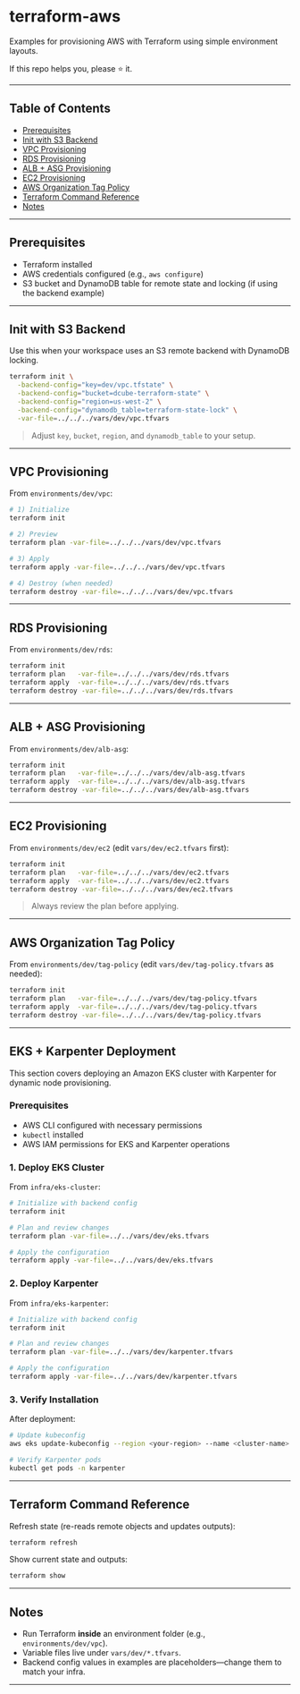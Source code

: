 # terraform-aws

Examples for provisioning AWS with Terraform using simple environment layouts.

If this repo helps you, please ⭐ it.

---

## Table of Contents

- [Prerequisites](#prerequisites)
- [Init with S3 Backend](#init-with-s3-backend)
- [VPC Provisioning](#vpc-provisioning)
- [RDS Provisioning](#rds-provisioning)
- [ALB + ASG Provisioning](#alb--asg-provisioning)
- [EC2 Provisioning](#ec2-provisioning)
- [AWS Organization Tag Policy](#aws-organization-tag-policy)
- [Terraform Command Reference](#terraform-command-reference)
- [Notes](#notes)

---

## Prerequisites

- Terraform installed
- AWS credentials configured (e.g., `aws configure`)
- S3 bucket and DynamoDB table for remote state and locking (if using the backend example)

---


## Init with S3 Backend

Use this when your workspace uses an S3 remote backend with DynamoDB locking.

```sh
terraform init \
  -backend-config="key=dev/vpc.tfstate" \
  -backend-config="bucket=dcube-terraform-state" \
  -backend-config="region=us-west-2" \
  -backend-config="dynamodb_table=terraform-state-lock" \
  -var-file=../../../vars/dev/vpc.tfvars
````

> Adjust `key`, `bucket`, `region`, and `dynamodb_table` to your setup.

---

## VPC Provisioning

From `environments/dev/vpc`:

```sh
# 1) Initialize
terraform init

# 2) Preview
terraform plan -var-file=../../../vars/dev/vpc.tfvars

# 3) Apply
terraform apply -var-file=../../../vars/dev/vpc.tfvars

# 4) Destroy (when needed)
terraform destroy -var-file=../../../vars/dev/vpc.tfvars
```

---

## RDS Provisioning

From `environments/dev/rds`:

```sh
terraform init
terraform plan   -var-file=../../../vars/dev/rds.tfvars
terraform apply  -var-file=../../../vars/dev/rds.tfvars
terraform destroy -var-file=../../../vars/dev/rds.tfvars
```

---

## ALB + ASG Provisioning

From `environments/dev/alb-asg`:

```sh
terraform init
terraform plan   -var-file=../../../vars/dev/alb-asg.tfvars
terraform apply  -var-file=../../../vars/dev/alb-asg.tfvars
terraform destroy -var-file=../../../vars/dev/alb-asg.tfvars
```

---

## EC2 Provisioning

From `environments/dev/ec2` (edit `vars/dev/ec2.tfvars` first):

```sh
terraform init
terraform plan   -var-file=../../../vars/dev/ec2.tfvars
terraform apply  -var-file=../../../vars/dev/ec2.tfvars
terraform destroy -var-file=../../../vars/dev/ec2.tfvars
```

> Always review the plan before applying.

---

## AWS Organization Tag Policy

From `environments/dev/tag-policy` (edit `vars/dev/tag-policy.tfvars` as needed):

```sh
terraform init
terraform plan   -var-file=../../../vars/dev/tag-policy.tfvars
terraform apply  -var-file=../../../vars/dev/tag-policy.tfvars
terraform destroy -var-file=../../../vars/dev/tag-policy.tfvars
```

---

## EKS + Karpenter Deployment

This section covers deploying an Amazon EKS cluster with Karpenter for dynamic node provisioning.

### Prerequisites

- AWS CLI configured with necessary permissions
- `kubectl` installed
- AWS IAM permissions for EKS and Karpenter operations

### 1. Deploy EKS Cluster

From `infra/eks-cluster`:

```sh
# Initialize with backend config
terraform init 

# Plan and review changes
terraform plan -var-file=../../vars/dev/eks.tfvars

# Apply the configuration
terraform apply -var-file=../../vars/dev/eks.tfvars
```

### 2. Deploy Karpenter

From `infra/eks-karpenter`:

```sh
# Initialize with backend config
terraform init

# Plan and review changes
terraform plan -var-file=../../vars/dev/karpenter.tfvars

# Apply the configuration
terraform apply -var-file=../../vars/dev/karpenter.tfvars
```

### 3. Verify Installation

After deployment:

```sh
# Update kubeconfig
aws eks update-kubeconfig --region <your-region> --name <cluster-name>

# Verify Karpenter pods
kubectl get pods -n karpenter
```

---

## Terraform Command Reference

Refresh state (re-reads remote objects and updates outputs):

```sh
terraform refresh
```

Show current state and outputs:

```sh
terraform show
```

---

## Notes

* Run Terraform **inside** an environment folder (e.g., `environments/dev/vpc`).
* Variable files live under `vars/dev/*.tfvars`.
* Backend config values in examples are placeholders—change them to match your infra.

---


